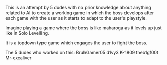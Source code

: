 This is an attempt by 5 dudes with no prior knowledge about anything related to AI to create a working game in which the boss develops after each game with the user as it starts to adapt to the user's playstyle.

Imagine playing a game where the boss is like maharoga as it levels up just like in Solo Levelling.

It is a topdown type game which engages the user to fight the boss.

The 5 dudes who worked on this: 
BruhGamer05
d1vy3
K-1809
theb1gf00t
Mr-excaliver
